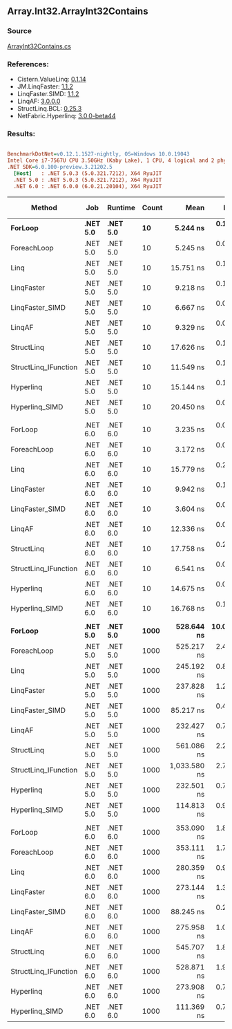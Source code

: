 ﻿## Array.Int32.ArrayInt32Contains

### Source
[ArrayInt32Contains.cs](../LinqBenchmarks/Array/Int32/ArrayInt32Contains.cs)

### References:
- Cistern.ValueLinq: [0.1.14](https://www.nuget.org/packages/Cistern.ValueLinq/0.1.14)
- JM.LinqFaster: [1.1.2](https://www.nuget.org/packages/JM.LinqFaster/1.1.2)
- LinqFaster.SIMD: [1.1.2](https://www.nuget.org/packages/LinqFaster.SIMD/1.0.3)
- LinqAF: [3.0.0.0](https://www.nuget.org/packages/LinqAF/3.0.0.0)
- StructLinq.BCL: [0.25.3](https://www.nuget.org/packages/StructLinq.BCL/0.25.3)
- NetFabric.Hyperlinq: [3.0.0-beta44](https://www.nuget.org/packages/NetFabric.Hyperlinq/3.0.0-beta44)

### Results:
``` ini

BenchmarkDotNet=v0.12.1.1527-nightly, OS=Windows 10.0.19043
Intel Core i7-7567U CPU 3.50GHz (Kaby Lake), 1 CPU, 4 logical and 2 physical cores
.NET SDK=6.0.100-preview.3.21202.5
  [Host]   : .NET 5.0.3 (5.0.321.7212), X64 RyuJIT
  .NET 5.0 : .NET 5.0.3 (5.0.321.7212), X64 RyuJIT
  .NET 6.0 : .NET 6.0.0 (6.0.21.20104), X64 RyuJIT


```
|               Method |      Job |  Runtime | Count |         Mean |      Error |    StdDev | Ratio | RatioSD |  Gen 0 | Gen 1 | Gen 2 | Allocated |
|--------------------- |--------- |--------- |------ |-------------:|-----------:|----------:|------:|--------:|-------:|------:|------:|----------:|
|              **ForLoop** | **.NET 5.0** | **.NET 5.0** |    **10** |     **5.244 ns** |  **0.1048 ns** | **0.0929 ns** |  **1.00** |    **0.00** |      **-** |     **-** |     **-** |         **-** |
|          ForeachLoop | .NET 5.0 | .NET 5.0 |    10 |     5.245 ns |  0.0494 ns | 0.0412 ns |  1.00 |    0.02 |      - |     - |     - |         - |
|                 Linq | .NET 5.0 | .NET 5.0 |    10 |    15.751 ns |  0.1682 ns | 0.1491 ns |  3.00 |    0.07 |      - |     - |     - |         - |
|           LinqFaster | .NET 5.0 | .NET 5.0 |    10 |     9.218 ns |  0.1367 ns | 0.1278 ns |  1.76 |    0.03 |      - |     - |     - |         - |
|      LinqFaster_SIMD | .NET 5.0 | .NET 5.0 |    10 |     6.667 ns |  0.0855 ns | 0.0714 ns |  1.27 |    0.03 |      - |     - |     - |         - |
|               LinqAF | .NET 5.0 | .NET 5.0 |    10 |     9.329 ns |  0.0609 ns | 0.0509 ns |  1.78 |    0.03 |      - |     - |     - |         - |
|           StructLinq | .NET 5.0 | .NET 5.0 |    10 |    17.626 ns |  0.1033 ns | 0.0862 ns |  3.37 |    0.06 | 0.0153 |     - |     - |      32 B |
| StructLinq_IFunction | .NET 5.0 | .NET 5.0 |    10 |    11.549 ns |  0.1556 ns | 0.1379 ns |  2.20 |    0.05 |      - |     - |     - |         - |
|            Hyperlinq | .NET 5.0 | .NET 5.0 |    10 |    15.144 ns |  0.1044 ns | 0.0976 ns |  2.89 |    0.06 |      - |     - |     - |         - |
|       Hyperlinq_SIMD | .NET 5.0 | .NET 5.0 |    10 |    20.450 ns |  0.0768 ns | 0.0719 ns |  3.90 |    0.07 |      - |     - |     - |         - |
|                      |          |          |       |              |            |           |       |         |        |       |       |           |
|              ForLoop | .NET 6.0 | .NET 6.0 |    10 |     3.235 ns |  0.0930 ns | 0.1210 ns |  1.00 |    0.00 |      - |     - |     - |         - |
|          ForeachLoop | .NET 6.0 | .NET 6.0 |    10 |     3.172 ns |  0.0721 ns | 0.0675 ns |  0.98 |    0.04 |      - |     - |     - |         - |
|                 Linq | .NET 6.0 | .NET 6.0 |    10 |    15.779 ns |  0.2943 ns | 0.2753 ns |  4.88 |    0.20 |      - |     - |     - |         - |
|           LinqFaster | .NET 6.0 | .NET 6.0 |    10 |     9.942 ns |  0.1375 ns | 0.1219 ns |  3.07 |    0.09 |      - |     - |     - |         - |
|      LinqFaster_SIMD | .NET 6.0 | .NET 6.0 |    10 |     3.604 ns |  0.0212 ns | 0.0188 ns |  1.11 |    0.04 |      - |     - |     - |         - |
|               LinqAF | .NET 6.0 | .NET 6.0 |    10 |    12.336 ns |  0.0446 ns | 0.0395 ns |  3.81 |    0.14 |      - |     - |     - |         - |
|           StructLinq | .NET 6.0 | .NET 6.0 |    10 |    17.758 ns |  0.2088 ns | 0.1953 ns |  5.49 |    0.20 | 0.0153 |     - |     - |      32 B |
| StructLinq_IFunction | .NET 6.0 | .NET 6.0 |    10 |     6.541 ns |  0.0367 ns | 0.0344 ns |  2.02 |    0.07 |      - |     - |     - |         - |
|            Hyperlinq | .NET 6.0 | .NET 6.0 |    10 |    14.675 ns |  0.0659 ns | 0.0616 ns |  4.54 |    0.17 |      - |     - |     - |         - |
|       Hyperlinq_SIMD | .NET 6.0 | .NET 6.0 |    10 |    16.768 ns |  0.1280 ns | 0.1069 ns |  5.17 |    0.20 |      - |     - |     - |         - |
|                      |          |          |       |              |            |           |       |         |        |       |       |           |
|              **ForLoop** | **.NET 5.0** | **.NET 5.0** |  **1000** |   **528.644 ns** | **10.0074 ns** | **8.8713 ns** |  **1.00** |    **0.00** |      **-** |     **-** |     **-** |         **-** |
|          ForeachLoop | .NET 5.0 | .NET 5.0 |  1000 |   525.217 ns |  2.4905 ns | 2.2078 ns |  0.99 |    0.02 |      - |     - |     - |         - |
|                 Linq | .NET 5.0 | .NET 5.0 |  1000 |   245.192 ns |  0.8010 ns | 0.7101 ns |  0.46 |    0.01 |      - |     - |     - |         - |
|           LinqFaster | .NET 5.0 | .NET 5.0 |  1000 |   237.828 ns |  1.2574 ns | 0.9817 ns |  0.45 |    0.01 |      - |     - |     - |         - |
|      LinqFaster_SIMD | .NET 5.0 | .NET 5.0 |  1000 |    85.217 ns |  0.4720 ns | 0.4415 ns |  0.16 |    0.00 |      - |     - |     - |         - |
|               LinqAF | .NET 5.0 | .NET 5.0 |  1000 |   232.427 ns |  0.7686 ns | 0.7190 ns |  0.44 |    0.01 |      - |     - |     - |         - |
|           StructLinq | .NET 5.0 | .NET 5.0 |  1000 |   561.086 ns |  2.2574 ns | 1.7624 ns |  1.06 |    0.02 | 0.0153 |     - |     - |      32 B |
| StructLinq_IFunction | .NET 5.0 | .NET 5.0 |  1000 | 1,033.580 ns |  2.7382 ns | 2.5613 ns |  1.96 |    0.03 |      - |     - |     - |         - |
|            Hyperlinq | .NET 5.0 | .NET 5.0 |  1000 |   232.501 ns |  0.7512 ns | 0.6273 ns |  0.44 |    0.01 |      - |     - |     - |         - |
|       Hyperlinq_SIMD | .NET 5.0 | .NET 5.0 |  1000 |   114.813 ns |  0.9318 ns | 0.7781 ns |  0.22 |    0.00 |      - |     - |     - |         - |
|                      |          |          |       |              |            |           |       |         |        |       |       |           |
|              ForLoop | .NET 6.0 | .NET 6.0 |  1000 |   353.090 ns |  1.8360 ns | 1.5331 ns |  1.00 |    0.00 |      - |     - |     - |         - |
|          ForeachLoop | .NET 6.0 | .NET 6.0 |  1000 |   353.111 ns |  1.7547 ns | 1.5555 ns |  1.00 |    0.01 |      - |     - |     - |         - |
|                 Linq | .NET 6.0 | .NET 6.0 |  1000 |   280.359 ns |  0.9089 ns | 0.8502 ns |  0.79 |    0.00 |      - |     - |     - |         - |
|           LinqFaster | .NET 6.0 | .NET 6.0 |  1000 |   273.144 ns |  1.3917 ns | 1.2337 ns |  0.77 |    0.00 |      - |     - |     - |         - |
|      LinqFaster_SIMD | .NET 6.0 | .NET 6.0 |  1000 |    88.245 ns |  0.2262 ns | 0.1889 ns |  0.25 |    0.00 |      - |     - |     - |         - |
|               LinqAF | .NET 6.0 | .NET 6.0 |  1000 |   275.958 ns |  1.0494 ns | 0.9302 ns |  0.78 |    0.00 |      - |     - |     - |         - |
|           StructLinq | .NET 6.0 | .NET 6.0 |  1000 |   545.707 ns |  1.8468 ns | 1.5421 ns |  1.55 |    0.01 | 0.0153 |     - |     - |      32 B |
| StructLinq_IFunction | .NET 6.0 | .NET 6.0 |  1000 |   528.871 ns |  1.9693 ns | 1.8421 ns |  1.50 |    0.01 |      - |     - |     - |         - |
|            Hyperlinq | .NET 6.0 | .NET 6.0 |  1000 |   273.908 ns |  0.7142 ns | 0.6331 ns |  0.78 |    0.00 |      - |     - |     - |         - |
|       Hyperlinq_SIMD | .NET 6.0 | .NET 6.0 |  1000 |   111.369 ns |  0.7079 ns | 0.6275 ns |  0.32 |    0.00 |      - |     - |     - |         - |
